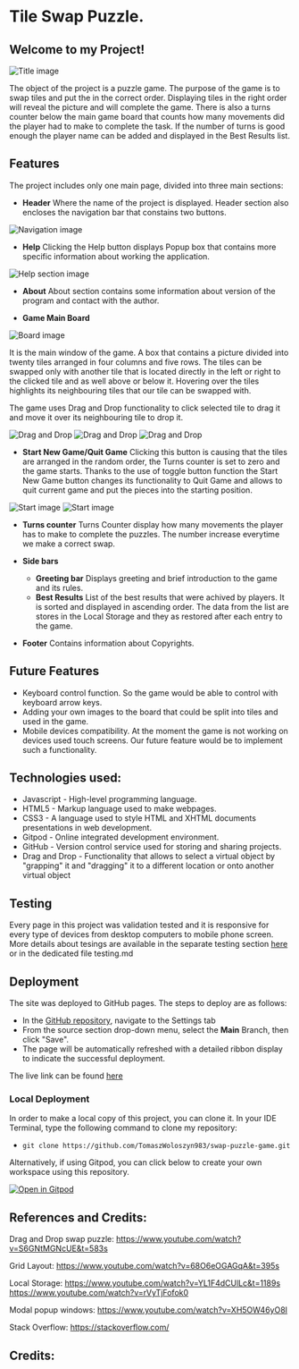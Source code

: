 # Tile Swap Puzzle.

## Welcome to my Project! 

![Title image](documentation/images/am_i_responsive.jpg)



The object of the project is a puzzle game. The purpose of the game is to swap tiles
and put the in the correct order. Displaying tiles in the right order will reveal the 
picture and will complete the game.
There is also a turns counter below the main game board that counts how many movements
did the player had to make to complete the task. If the number of turns is good enough 
the player name can be added and displayed in the Best Results list.

## Features
The project includes only one main page, divided into three main sections:
- **Header** 
Where the name of the project is displayed.
Header section also encloses the navigation bar that constains two buttons.

![Navigation image](documentation/images/puzzle_nav_bar.jpg)

  * **Help** Clicking the Help button displays Popup box that contains more specific 
    information about working the application. 

![Help section image](documentation/images/puzzle_help_window.jpg)

  * **About** About section contains some information about version of the program and
    contact with the author.

- **Game Main Board** 

![Board image](documentation/images/puzzle_game_board.jpg)

It is the main window of the game. A box that contains a picture 
divided into twenty tiles arranged in four columns and five rows. The tiles can be swapped 
only with another tile that is located directly in the left or right to the clicked tile and as well above or below it. Hovering over the tiles highlights its neighbouring tiles that 
our tile can be swapped with.

The game uses Drag and Drop functionality to click selected tile to drag it and move it over its neighbouring tile to drop it.

![Drag and Drop](documentation/images/swap_1.jpg)
![Drag and Drop](documentation/images/swap_2.jpg)
![Drag and Drop](documentation/images/swap_3.jpg)



  * **Start New Game/Quit Game** Clicking this button is causing that the tiles are arranged in the random order, the Turns counter is set to zero and the game starts. Thanks to the use of toggle button function the Start New Game button changes its functionality to Quit Game and allows to quit current game and put the pieces into the starting position.

![Start image](documentation/images/start_quit_1.jpg)
![Start image](documentation/images/start_quit_2.jpg)

  * **Turns counter** Turns Counter display how many movements the player has to make to complete the puzzles. The number increase everytime we make a correct swap.

- **Side bars** 
  * **Greeting bar** Displays greeting and brief introduction to the game and its rules.
  * **Best Results** List of the best results that were achived by players. It is sorted and displayed in ascending order. The data from the list are stores in the Local Storage and they as restored after each entry to the game.
 
 
- **Footer** Contains information about Copyrights. 

## Future Features
- Keyboard control function. So the game would be able to control with keyboard arrow keys. 
- Adding your own images to the board that could be split into tiles and used in the game.
- Mobile devices compatibility. At the moment the game is not working on devices used touch screens. Our future feature would be to implement such a functionality.

## Technologies used:
  - Javascript - High-level programming language.
  - HTML5 - Markup language used to make webpages.
  - CSS3 - A language used to style HTML and XHTML documents presentations in web development.
  - Gitpod - Online integrated development environment.
  - GitHub - Version control service used for storing and sharing projects.
  - Drag and Drop - Functionality that allows to select a virtual object by "grapping" it and "dragging" it to a different location or onto another virtual object


## Testing
Every page in this project was validation tested and it is responsive for every type of devices from desktop computers to mobile phone screen.
More details about tesings are available in the separate testing section [here](testing.md) or in the dedicated file testing.md




## Deployment

The site was deployed to GitHub pages. The steps to deploy are as follows: 
  - In the [GitHub repository](https://github.com/TomaszWoloszyn983/swap-puzzle-game), navigate to the Settings tab 
  - From the source section drop-down menu, select the **Main** Branch, then click "Save".
  - The page will be automatically refreshed with a detailed ribbon display to indicate the successful deployment.

The live link can be found [here](https://tomaszwoloszyn983.github.io/swap-puzzle-game/)

### Local Deployment

In order to make a local copy of this project, you can clone it. In your IDE Terminal, type the following command to clone my repository:

- `git clone https://github.com/TomaszWoloszyn983/swap-puzzle-game.git`

Alternatively, if using Gitpod, you can click below to create your own workspace using this repository.

[![Open in Gitpod](https://gitpod.io/button/open-in-gitpod.svg)](https://gitpod.io/#https://github.com/TomaszWoloszyn983/swap-puzzle-game)


## References and Credits:
Drag and Drop swap puzzle: https://www.youtube.com/watch?v=S6GNtMGNcUE&t=583s

Grid Layout: https://www.youtube.com/watch?v=68O6eOGAGqA&t=395s

Local Storage: https://www.youtube.com/watch?v=YL1F4dCUlLc&t=1189s
               https://www.youtube.com/watch?v=rVyTjFofok0

Modal popup windows: https://www.youtube.com/watch?v=XH5OW46yO8I

Stack Overflow: https://stackoverflow.com/

## Credits:
<!-- Many thanks to Tim Nelson from Code Institute for great support, many  -->
